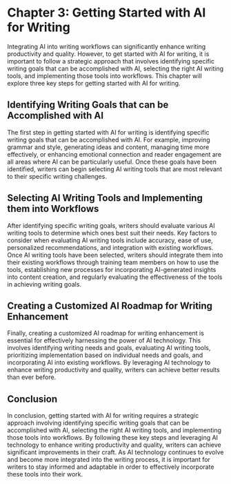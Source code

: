 Chapter 3: Getting Started with AI for Writing
==============================================

Integrating AI into writing workflows can significantly enhance writing productivity and quality. However, to get started with AI for writing, it is important to follow a strategic approach that involves identifying specific writing goals that can be accomplished with AI, selecting the right AI writing tools, and implementing those tools into workflows. This chapter will explore three key steps for getting started with AI for writing.

Identifying Writing Goals that can be Accomplished with AI
----------------------------------------------------------

The first step in getting started with AI for writing is identifying specific writing goals that can be accomplished with AI. For example, improving grammar and style, generating ideas and content, managing time more effectively, or enhancing emotional connection and reader engagement are all areas where AI can be particularly useful. Once these goals have been identified, writers can begin selecting AI writing tools that are most relevant to their specific writing challenges.

Selecting AI Writing Tools and Implementing them into Workflows
---------------------------------------------------------------

After identifying specific writing goals, writers should evaluate various AI writing tools to determine which ones best suit their needs. Key factors to consider when evaluating AI writing tools include accuracy, ease of use, personalized recommendations, and integration with existing workflows. Once AI writing tools have been selected, writers should integrate them into their existing workflows through training team members on how to use the tools, establishing new processes for incorporating AI-generated insights into content creation, and regularly evaluating the effectiveness of the tools in achieving writing goals.

Creating a Customized AI Roadmap for Writing Enhancement
--------------------------------------------------------

Finally, creating a customized AI roadmap for writing enhancement is essential for effectively harnessing the power of AI technology. This involves identifying writing needs and goals, evaluating AI writing tools, prioritizing implementation based on individual needs and goals, and incorporating AI into existing workflows. By leveraging AI technology to enhance writing productivity and quality, writers can achieve better results than ever before.

Conclusion
----------

In conclusion, getting started with AI for writing requires a strategic approach involving identifying specific writing goals that can be accomplished with AI, selecting the right AI writing tools, and implementing those tools into workflows. By following these key steps and leveraging AI technology to enhance writing productivity and quality, writers can achieve significant improvements in their craft. As AI technology continues to evolve and become more integrated into the writing process, it is important for writers to stay informed and adaptable in order to effectively incorporate these tools into their work.
